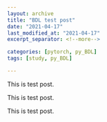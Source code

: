 ```yaml
---
layout: archive
title: "BDL test post"
date: "2021-04-17"
last_modified_at: "2021-04-17"
excerpt_separator: <!--more-->

categories: [pytorch, py_BDL]
tags: [study, py_BDL]

---
```



 This is test post.
<!--more-->

 This is test post.

 This is test post.
